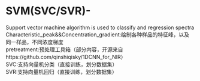 # SVM(SVC/SVR)-
Support vector machine algorithm is used to classify and regression spectra<br>
Characteristic_peak&&Concentration_gradient:绘制各种样品的特征峰，以及同一样品，不同浓度梯度<br>
pretreatment:预处理工具箱（部分内容，开源来自https://github.com/qinshiqisky/1DCNN_for_NIR）<br>
SVC:支持向量机分类（直接训练，划分数据集）<br>
SVR:支持向量机回归（直接训练，划分数据集）<br>
